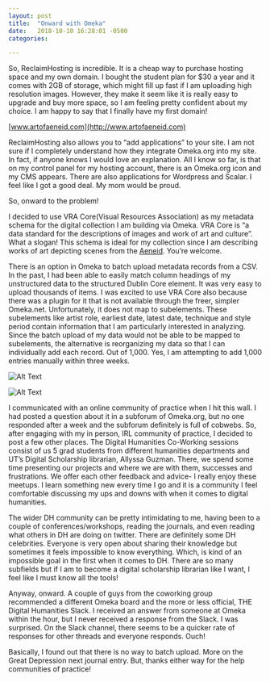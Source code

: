 ```yaml
---
layout: post
title:  "Onward with Omeka"
date:   2018-10-10 16:28:01 -0500
categories:

---
```


So, ReclaimHosting is incredible. It is a cheap way to purchase hosting space and my own domain. I bought the student plan for $30 a year and it comes with 2GB of storage, which might fill up fast if I am uploading high resolution images. However, they make it seem like it is really easy to upgrade and buy more space, so I am feeling pretty confident about my choice. I am happy to say that I finally have my first domain! 

[www.artofaeneid.com](http://www.artofaeneid.com)

ReclaimHosting also allows you to “add applications” to your site. I am not sure if I completely understand how they integrate Omeka.org into my site. In fact, if anyone knows I would love an explanation. All I know so far, is that on my control panel for my hosting account, there is an Omeka.org icon and my CMS appears. There are also applications for Wordpress and Scalar. I feel like I got a good deal. My mom would be proud.

So, onward to the problem!

I decided to use VRA Core(Visual Resources Association) as my metadata schema for the digital collection I am building via Omeka. VRA Core is “a data standard for the descriptions of images and work of art and culture”. What a slogan! This schema is ideal for my collection since I am describing works of art depicting scenes from the [Aeneid](https://en.wikipedia.org/wiki/Aeneid). You’re welcome.

There is an option in Omeka to batch upload metadata records from a CSV. In the past, I had been able to easily match column headings of my unstructured data to the structured Dublin Core element. It was very easy to upload thousands of items. I was excited to use VRA Core also because there was a plugin for it that is not available through the freer, simpler Omeka.net. Unfortunately, it does not map to subelements. These subelements like artist role, earliest date, latest date, technique and style period contain information that I am particularly interested in analyzing. Since the batch upload of my data would not be able to be mapped to subelements, the alternative is reorganizing my data so that I can individually add each record. Out of 1,000. Yes, I am attempting to add 1,000 entries manually within three weeks. 

![Alt Text](https://media.giphy.com/media/3ohzdMk3uz9WSpdTvW/giphy.gif)

![Alt Text](https://media.giphy.com/media/3o6ZsS8GFJKJeJoRQ4/giphy.gif)



I communicated with an online community of practice when I hit this wall. I had posted a question about it in a subforum of Omeka.org, but no one responded after a week and the subforum definitely is full of cobwebs. So, after engaging with my in person, IRL community of practice, I decided to post a few other places. The Digital Humanities Co-Working sessions consist of us 5 grad students from different humanities departments and UT’s Digital Scholarship librarian, Allyssa Guzman. There, we spend some time presenting our projects and where we are with them, successes and frustrations. We offer each other feedback and advice- I really enjoy these meetups. I learn something new every time I go and it is a community I feel comfortable discussing my ups and downs with when it comes to digital humanities. 

The wider DH community can be pretty intimidating to me, having been to a couple of conferences/workshops, reading the journals, and even reading what others in DH are doing on twitter. There are definitely some DH celebrities. Everyone is very open about sharing their knowledge but sometimes it feels impossible to know everything. Which, is kind of an impossible goal in the first when it comes to DH. There are so many subfields but if I am to become a digital scholarship librarian like I want, I feel like I must know all the tools!

Anyway, onward. A couple of guys from the coworking group recommended a different Omeka board and the more or less official, THE Digital Humanities Slack. I received an answer from someone at Omeka within the hour, but I never received a response from the Slack. I was surprised. On the Slack channel, there seems to be a quicker rate of responses for other threads and everyone responds. Ouch!

Basically, I found out that there is no way to batch upload. More on the Great Depression next journal entry. But, thanks either way for the help communities of practice!